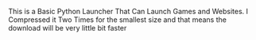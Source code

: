 This is a Basic Python Launcher That Can Launch Games and Websites.
I Compressed it Two Times for the smallest size and that means the download will be very little bit faster
